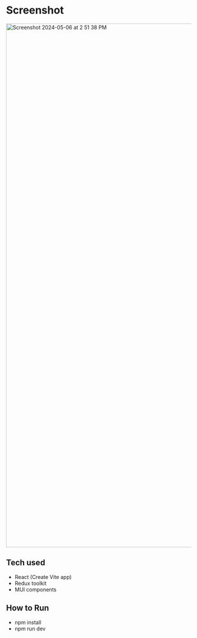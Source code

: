 # Screenshot
<img width="1420" alt="Screenshot 2024-05-06 at 2 51 38 PM" src="https://github.com/immanu10/weekday-test/assets/54578417/8752c420-506b-40ce-85ff-928c38988758">

## Tech used
- React (Create Vite app)
- Redux toolkit
- MUI components

## How to Run
- npm install
- npm run dev
